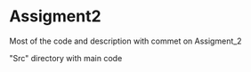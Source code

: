 # Assigment2

Most of the code and description with commet on Assigment_2

"Src" directory with main code
